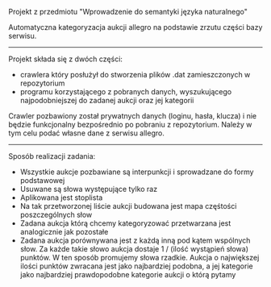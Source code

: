 Projekt z przedmiotu "Wprowadzenie do semantyki języka naturalnego"

Automatyczna kategoryzacja aukcji allegro na podstawie zrzutu części bazy serwisu.

----

Projekt składa się z dwóch części:

* crawlera który posłużył do stworzenia plików .dat zamieszczonych w repozytorium
* programu korzystającego z pobranych danych, wyszukującego najpodobniejszej do zadanej aukcji oraz jej kategorii

Crawler pozbawiony został prywatnych danych (loginu, hasła, klucza) i nie będzie funkcjonalny bezpośrednio po pobraniu z repozytorium. Należy w tym celu podać własne dane z serwisu allegro.

----

Sposób realizacji zadania:
* Wszystkie aukcje pozbawiane są interpunkcji i sprowadzane do formy podstawowej
* Usuwane są słowa występujące tylko raz
* Aplikowana jest stoplista
* Na tak przetworzonej liście aukcji budowana jest mapa częśtości poszczególnych słow
* Zadana aukcja którą chcemy kategoryzować przetwarzana jest analogicznie jak pozostałe
* Zadana aukcja porównywana jest z każdą inną pod kątem wspólnych słow. Za każde takie słowo aukcja dostaje 1 / (ilość wystąpień słowa) punktów. W ten sposób promujemy słowa rzadkie. Aukcja o największej ilości punktów zwracana jest jako najbardziej podobna, a jej kategorie jako najbardziej prawdopodobne kategorie aukcji o którą pytamy
